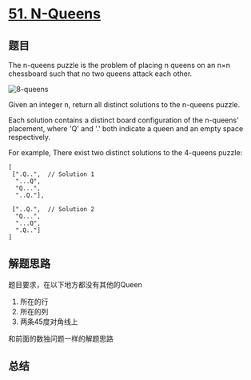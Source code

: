 # [51. N-Queens](https://leetcode-cn.com/problems/n-queens/)

## 题目
The n-queens puzzle is the problem of placing n queens on an n×n chessboard such that no two queens attack each other.

![8-queens](8-queens.png)

Given an integer n, return all distinct solutions to the n-queens puzzle.

Each solution contains a distinct board configuration of the n-queens' placement, where 'Q' and '.' both indicate a queen and an empty space respectively.

For example,
There exist two distinct solutions to the 4-queens puzzle:
```
[
 [".Q..",  // Solution 1
  "...Q",
  "Q...",
  "..Q."],

 ["..Q.",  // Solution 2
  "Q...",
  "...Q",
  ".Q.."]
]
```
## 解题思路
题目要求，在以下地方都没有其他的Queen
1. 所在的行
1. 所在的列
1. 两条45度对角线上

和前面的数独问题一样的解题思路
## 总结


